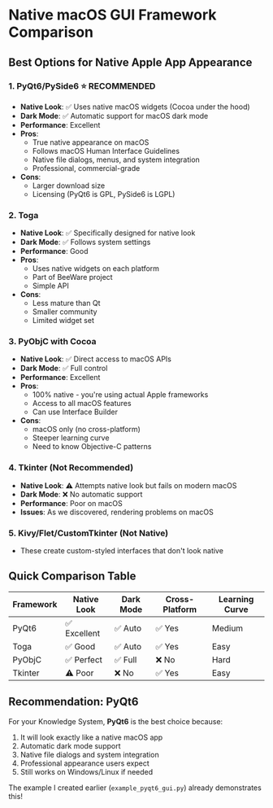 # Native macOS GUI Framework Comparison

## Best Options for Native Apple App Appearance

### 1. **PyQt6/PySide6** ⭐ RECOMMENDED
- **Native Look**: ✅ Uses native macOS widgets (Cocoa under the hood)
- **Dark Mode**: ✅ Automatic support for macOS dark mode
- **Performance**: Excellent
- **Pros**: 
  - True native appearance on macOS
  - Follows macOS Human Interface Guidelines
  - Native file dialogs, menus, and system integration
  - Professional, commercial-grade
- **Cons**: 
  - Larger download size
  - Licensing (PyQt6 is GPL, PySide6 is LGPL)

### 2. **Toga** 
- **Native Look**: ✅ Specifically designed for native look
- **Dark Mode**: ✅ Follows system settings
- **Performance**: Good
- **Pros**: 
  - Uses native widgets on each platform
  - Part of BeeWare project
  - Simple API
- **Cons**: 
  - Less mature than Qt
  - Smaller community
  - Limited widget set

### 3. **PyObjC with Cocoa**
- **Native Look**: ✅ Direct access to macOS APIs
- **Dark Mode**: ✅ Full control
- **Performance**: Excellent
- **Pros**: 
  - 100% native - you're using actual Apple frameworks
  - Access to all macOS features
  - Can use Interface Builder
- **Cons**: 
  - macOS only (no cross-platform)
  - Steeper learning curve
  - Need to know Objective-C patterns

### 4. **Tkinter** (Not Recommended)
- **Native Look**: ⚠️ Attempts native look but fails on modern macOS
- **Dark Mode**: ❌ No automatic support
- **Performance**: Poor on macOS
- **Issues**: As we discovered, rendering problems on macOS

### 5. **Kivy/Flet/CustomTkinter** (Not Native)
- These create custom-styled interfaces that don't look native

## Quick Comparison Table

| Framework | Native Look | Dark Mode | Cross-Platform | Learning Curve |
|-----------|------------|-----------|----------------|----------------|
| PyQt6     | ✅ Excellent | ✅ Auto | ✅ Yes | Medium |
| Toga      | ✅ Good | ✅ Auto | ✅ Yes | Easy |
| PyObjC    | ✅ Perfect | ✅ Full | ❌ No | Hard |
| Tkinter   | ⚠️ Poor | ❌ No | ✅ Yes | Easy |

## Recommendation: PyQt6

For your Knowledge System, **PyQt6** is the best choice because:
1. It will look exactly like a native macOS app
2. Automatic dark mode support
3. Native file dialogs and system integration
4. Professional appearance users expect
5. Still works on Windows/Linux if needed

The example I created earlier (`example_pyqt6_gui.py`) already demonstrates this! 

